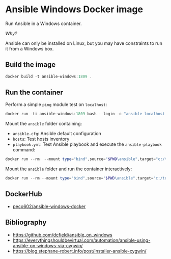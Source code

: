 # Ansible Windows Docker image

Run Ansible in a Windows container.

*Why?*

Ansible can only be installed on Linux, but you may have constraints to run it from a Windows box. 

## Build the image

```ps1
docker build -t ansible-windows:1809 .
```

## Run the container

Perform a simple `ping` module test on `localhost`:
```ps1
docker run -ti ansible-windows:1809 bash --login -c "ansible localhost -m ping"
```

Mount the `ansible` folder containing:
- `ansible.cfg`: Ansible default configuration
- `hosts`: Test hosts inventory
- `playbook.yml`: Test Ansible playbook 
and execute the `ansible-playbook` command:
```ps1
docker run --rm  --mount type="bind",source="$PWD\ansible",target="c:/tools/cygwin/etc/ansible" ansible-windows:1809 bash --login -c "ansible-playbook /etc/ansible/playbook.yml -i /etc/ansible/hosts"
```

Mount the `ansible` folder and run the container interactively:
```ps1
docker run --rm --mount type="bind",source="$PWD\ansible",target="c:/tools/cygwin/etc/ansible" -ti ansible-windows:1809 bash --login -i
```

## DockerHub

- [peco602/ansible-windows-docker](https://hub.docker.com/repository/docker/peco602/ansible-windows-docker)


## Bibliography

- https://github.com/dcfield/ansible_on_windows
- https://everythingshouldbevirtual.com/automation/ansible-using-ansible-on-windows-via-cygwin/
- https://blog.stephane-robert.info/post/installer-ansible-cygwin/